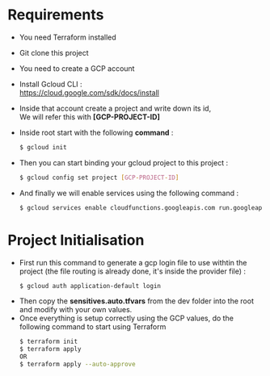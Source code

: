 # Requirements

- You need Terraform installed
- Git clone this project
- You need to create a GCP account
- Install Gcloud CLI :\
  https://cloud.google.com/sdk/docs/install
- Inside that account create a project and write down its id,\
   We will refer this with **[GCP-PROJECT-ID]**
- Inside root start with the following **command** :
  ```bash
  $ gcloud init
  ```
- Then you can start binding your gcloud project to this project :
  ```bash
  $ gcloud config set project [GCP-PROJECT-ID]
  ```
- And finally we will enable services using the following command :

  ```bash
  $ gcloud services enable cloudfunctions.googleapis.com run.googleapis.com bigquery.googleapis.com compute.googleapis.com cloudfunctions.googleapis.com artifactregistry.googleapis.com cloudbuild.googleapis.com iam.googleapis.com
  ```

# Project Initialisation

- First run this command to generate a gcp login file to use withtin the project (the file routing is already done, it's inside the provider file) :
  ```bash
  $ gcloud auth application-default login
  ```
- Then copy the **sensitives.auto.tfvars** from the dev folder into the root and modify with your own values.
- Once everything is setup correctly using the GCP values, do the following command to start using Terraform
  ```bash
  $ terraform init
  $ terraform apply
  OR
  $ terraform apply --auto-approve
  ```
